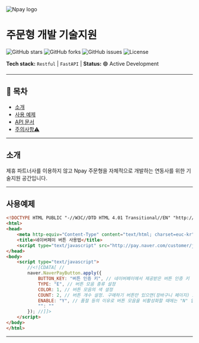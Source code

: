 <!-- ================= HEADER ================= -->
<img src="https://github.com/user-attachments/assets/250d0aae-9fd7-40ec-80b1-d2e7d54ac41a" alt="Npay logo"/> 

# 주문형 개발 기술지원



![GitHub stars](https://img.shields.io/github/stars/username/repo?style=social)
![GitHub forks](https://img.shields.io/github/forks/username/repo?style=social)
![GitHub issues](https://img.shields.io/github/issues/username/repo)
![License](https://img.shields.io/github/license/username/repo)

**Tech stack:** `Restful` | `FastAPI` |
**Status:** 🟢 Active Development

---

## 📖 목차
- [소개](##소개)
- [사용 예제](#사용-예제)
- [API 문서](#api-문서)
- [주의사항⚠️](#주의사항⚠️)

---

## 소개
제휴 파트너사를 이용하지 않고 Npay 주문형을 자체적으로 개발하는 연동사를 위한 기술지원 공간입니다. 

---

## 사용예제
```html
<!DOCTYPE HTML PUBLIC "-//W3C//DTD HTML 4.01 Transitional//EN" "http://www.w3.org/TR/html4/loose.dtd">
<html>
<head>
    <meta http-equiv="Content-Type" content="text/html; charset=euc-kr">
    <title>네이버페이 버튼 사용법</title>
    <script type="text/javascript" src="http://pay.naver.com/customer/js/naverPayButton.js" charset="UTF-8"></script>
</head>
<body>
    <script type="text/javascript">
        //<![CDATA[ // 
        naver.NaverPayButton.apply({
            BUTTON_KEY: "버튼 인증 키", // 네이버페이에서 제공받은 버튼 인증 키 입력
            TYPE: "E", // 버튼 모음 종류 설정
            COLOR: 1, // 버튼 모음의 색 설정
            COUNT: 2, // 버튼 개수 설정. 구매하기 버튼만 있으면(장바구니 페이지) 1, 찜하기 버튼도 있으면(상품 상세 페이지) 2를 입력.
            ENABLE: "Y", // 품절 등의 이유로 버튼 모음을 비활성화할 때에는 "N" 입력
            "": ""
        }); //]]>
    </script>
</body>
</html>
```


---


